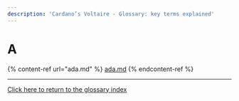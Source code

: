 ```yaml
---
description: 'Cardano’s Voltaire - Glossary: key terms explained'
---
```


# A

{% content-ref url="ada.md" %}
[ada.md](ada.md)
{% endcontent-ref %}

***

[Click here to return to the glossary index](../)
